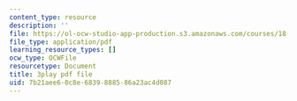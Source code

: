 ```yaml
---
content_type: resource
description: ''
file: https://ol-ocw-studio-app-production.s3.amazonaws.com/courses/18-03sc-differential-equations-fall-2011/7b21aee60c8e6839888586a23ac4d087_2SuTN8rpe4I.pdf
file_type: application/pdf
learning_resource_types: []
ocw_type: OCWFile
resourcetype: Document
title: 3play pdf file
uid: 7b21aee6-0c8e-6839-8885-86a23ac4d087
---
```

